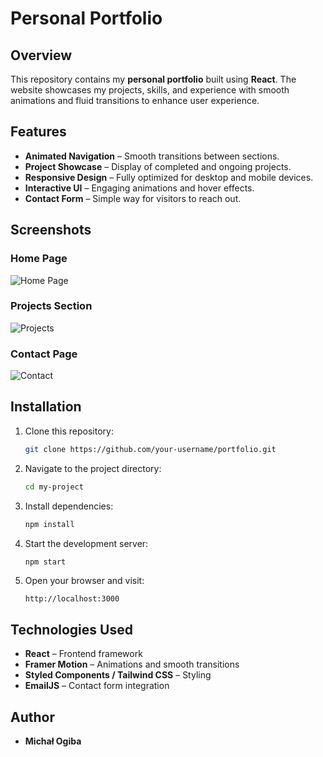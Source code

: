 # Personal Portfolio

## Overview

This repository contains my **personal portfolio** built using **React**. The website showcases my projects, skills, and experience with smooth animations and fluid transitions to enhance user experience.

## Features

- **Animated Navigation** – Smooth transitions between sections.
- **Project Showcase** – Display of completed and ongoing projects.
- **Responsive Design** – Fully optimized for desktop and mobile devices.
- **Interactive UI** – Engaging animations and hover effects.
- **Contact Form** – Simple way for visitors to reach out.

## Screenshots

### Home Page  
![Home Page](path/to/homepage.png)

### Projects Section  
![Projects](path/to/projects.png)

### Contact Page  
![Contact](path/to/contact.png)

## Installation

1. Clone this repository:
   ```sh
   git clone https://github.com/your-username/portfolio.git
   ```
2. Navigate to the project directory:
   ```sh
   cd my-project
   ```
3. Install dependencies:
   ```sh
   npm install
   ```
4. Start the development server:
   ```sh
   npm start
   ```
5. Open your browser and visit:
   ```
   http://localhost:3000
   ```

## Technologies Used

- **React** – Frontend framework
- **Framer Motion** – Animations and smooth transitions
- **Styled Components / Tailwind CSS** – Styling
- **EmailJS** – Contact form integration

## Author

- **Michał Ogiba**

